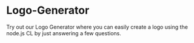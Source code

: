 # Logo-Generator
Try out our Logo Generator where you can easily create a logo using the node.js CL by just answering a few questions. 
